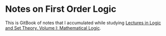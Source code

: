 # Notes on First Order Logic
This is GitBook of notes that I accumulated while studying [Lectures in Logic and Set Theory. Volume I: Mathematical Logic](https://www.amazon.com/Lectures-Logic-Set-Theory-Mathematical/dp/0521753732).
